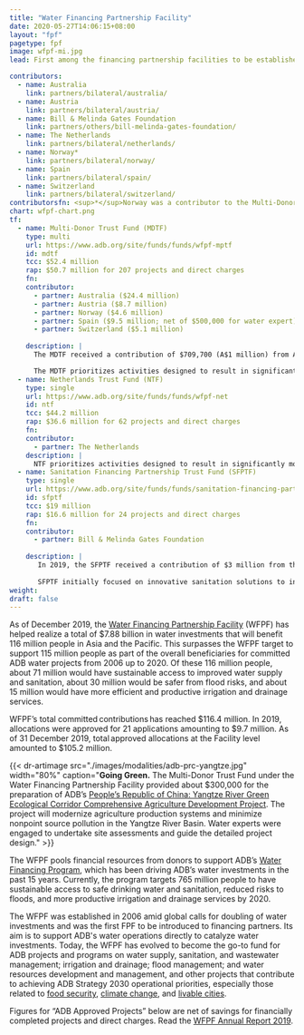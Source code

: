 ```yaml
---
title: "Water Financing Partnership Facility"
date: 2020-05-27T14:06:15+08:00
layout: "fpf"
pagetype: fpf
image: wfpf-mi.jpg
lead: First among the financing partnership facilities to be established, the Water Financing Partnership Facility has been pushing the water agenda for 15 years and continues to fund water-related projects, including projects related to food security, climate change, and livable cities. The facility’s total committed contributions reached $116.4 million in 2019.

contributors:
  - name: Australia
    link: partners/bilateral/australia/
  - name: Austria 
    link: partners/bilateral/austria/
  - name: Bill & Melinda Gates Foundation
    link: partners/others/bill-melinda-gates-foundation/
  - name: The Netherlands
    link: partners/bilateral/netherlands/
  - name: Norway*
    link: partners/bilateral/norway/
  - name: Spain
    link: partners/bilateral/spain/
  - name: Switzerland
    link: partners/bilateral/switzerland/
contributorsfn: <sup>*</sup>Norway was a contributor to the Multi-Donor Trust Fund from 2007 to 2017.
chart: wfpf-chart.png
tf:
  - name: Multi-Donor Trust Fund (MDTF)   
    type: multi
    url: https://www.adb.org/site/funds/funds/wfpf-mptf
    id: mdtf
    tcc: $52.4 million
    rap: $50.7 million for 207 projects and direct charges
    fn:   
    contributor:
      - partner: Australia ($24.4 million) 
      - partner: Austria ($8.7 million) 
      - partner: Norway ($4.6 million)
      - partner: Spain ($9.5 million; net of $500,000 for water expert)
      - partner: Switzerland ($5.1 million)
  
    description: |
      The MDTF received a contribution of $709,700 (A$1 million) from Australia in 2019.

      The MDTF prioritizes activities designed to result in significantly more people with access to safe drinking water and improved sanitation, higher productivity and efficiency of irrigation and drainage services, more people with reduced risk of flooding; sustainable  management of water resources; increased knowledge and capacity; and improved sector governance. Norway was a contributor to the MDTF from 2007 to 2017.
  - name: Netherlands Trust Fund (NTF)
    type: single
    url: https://www.adb.org/site/funds/funds/wfpf-net
    id: ntf
    tcc: $44.2 million
    rap: $36.6 million for 62 projects and direct charges
    fn:   
    contributor:
      - partner: The Netherlands
    description: |
      NTF prioritizes activities designed to result in significantly more people with access to safe drinking water and improved sanitation, higher productivity and efficiency of irrigation and drainage services, more people with reduced risk of flooding; sustainable management of water resources; increased knowledge and capacity; improved sector governance; and increased focus on water-food security nexus.
  - name: Sanitation Financing Partnership Trust Fund (SFPTF)
    type: single
    url: https://www.adb.org/site/funds/funds/sanitation-financing-partnership-trust-fund-under-the-water-financing-partnership-facility
    id: sfptf
    tcc: $19 million
    rap: $16.6 million for 24 projects and direct charges
    fn:   
    contributor:
      - partner: Bill & Melinda Gates Foundation
      
    description: |
       In 2019, the SFPTF received a contribution of $3 million from the Bill & Melinda Gates Foundation. 
       
       SFPTF initially focused on innovative sanitation solutions to increase support for fecal sludge management through non-networked (non-sewered) sanitation and septage management. The focus has now shifted to more holistic approach through the citywide inclusive sanitation framework to increase access to appropriate sanitation systems, whether sewered or non-sewered, centralized or decentralized, including the required support to increase knowledge and capacity and improve governance.
weight: 
draft: false
---
```


As of December 2019, the [Water Financing Partnership Facility](https://www.adb.org/site/funds/funds/water-financing-partnership-facility) (WFPF) has helped realize a total of $7.88 billion in water investments that will benefit 116 million people in Asia and the Pacific. This surpasses the WFPF target to support 115 million people as part of the overall beneficiaries for committed ADB water projects from 2006 up to 2020. Of these 116 million people, about 71 million would have sustainable access to improved water supply and sanitation, about 30 million would be safer from flood risks, and about 15 million would have more efficient and productive irrigation and drainage services.

WFPF’s total committed contributions has reached $116.4 million. In 2019, allocations were approved for 21 applications amounting to $9.7 million. As of 31 December 2019, total approved allocations at the Facility level amounted to $105.2 million.

{{< dr-artimage src="./images/modalities/adb-prc-yangtze.jpg" width="80%" caption="**Going Green.** The Multi-Donor Trust Fund under the Water Financing Partnership Facility provided about $300,000 for the preparation of ADB’s [People’s Republic of China: Yangtze River Green Ecological Corridor Comprehensive Agriculture Development Project](https://www.adb.org/projects/51116-002/main). The project will modernize agriculture production systems and minimize nonpoint source pollution in the Yangtze River Basin. Water experts were engaged to undertake site assessments and guide the detailed project design." >}}

The WFPF pools financial resources from donors to support ADB’s [Water Financing Program](https://www.adb.org/sectors/water/financing-program), which has been driving ADB’s water investments in the past 15 years. Currently, the program targets 765 million people to have sustainable access to safe drinking water and sanitation, reduced risks to floods, and more productive irrigation and drainage services by 2020. 

The WFPF was established in 2006 amid global calls for doubling of water investments and was the first FPF to be introduced to financing partners. Its aim is to support ADB's water operations directly to catalyze water investments. Today, the WFPF has evolved to become the go-to fund for ADB projects and programs on water supply, sanitation, and wastewater management; irrigation and drainage; flood management; and water resources development and management, and other projects that contribute to achieving ADB Strategy 2030 operational priorities, especially those related to [food security](./strategy-2030/rural-development-and-food-security/), [climate change](./strategy-2030/climate-change/), and [livable cities](./strategy-2030/livable-cities/). 

Figures for “ADB Approved Projects” below are net of savings for financially completed projects and direct charges. Read the [WFPF Annual Report 2019](https://www.adb.org/site/funds/funds/water-financing-partnership-facility).